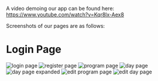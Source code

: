 A video demoing our app can be found here: 
https://www.youtube.com/watch?v=Kqr8lx-Aex8 

Screenshots of our pages are as follows:
# Login Page
![login page](https://github.com/MQCOMP3120/group-project-group-aa/blob/main/SCREENSHOTS/LoginPage.png)
![register page](https://github.com/MQCOMP3120/group-project-group-aa/blob/main/SCREENSHOTS/SignUpPage.png)
![program page](https://github.com/MQCOMP3120/group-project-group-aa/blob/main/SCREENSHOTS/ProgramPage.png)
![day page](https://github.com/MQCOMP3120/group-project-group-aa/blob/main/SCREENSHOTS/DayPage.png)
![day page expanded](https://github.com/MQCOMP3120/group-project-group-aa/blob/main/SCREENSHOTS/DayPage_Expanded.png)
![edit program page](https://github.com/MQCOMP3120/group-project-group-aa/blob/main/SCREENSHOTS/EditProgramPage.png)
![edit day page](https://github.com/MQCOMP3120/group-project-group-aa/blob/main/SCREENSHOTS/EditDayPage.png)
